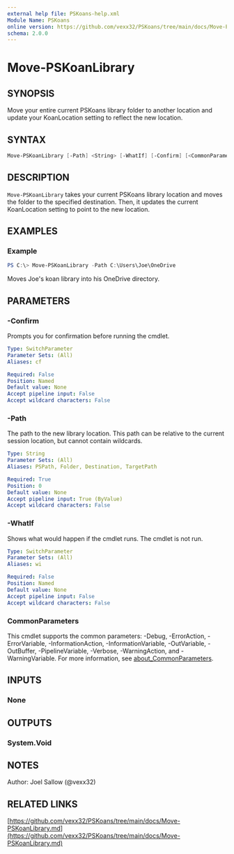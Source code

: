 ```yaml
---
external help file: PSKoans-help.xml
Module Name: PSKoans
online version: https://github.com/vexx32/PSKoans/tree/main/docs/Move-PSKoanLibrary.md
schema: 2.0.0
---
```


# Move-PSKoanLibrary

## SYNOPSIS

Move your entire current PSKoans library folder to another location and update your KoanLocation setting to reflect the new location.

## SYNTAX

```powershell
Move-PSKoanLibrary [-Path] <String> [-WhatIf] [-Confirm] [<CommonParameters>]
```

## DESCRIPTION

`Move-PSKoanLibrary` takes your current PSKoans library location and moves the folder to the specified destination.
Then, it updates the current KoanLocation setting to point to the new location.

## EXAMPLES

### Example

```powershell
PS C:\> Move-PSKoanLibrary -Path C:\Users\Joe\OneDrive
```

Moves Joe's koan library into his OneDrive directory.

## PARAMETERS

### -Confirm

Prompts you for confirmation before running the cmdlet.

```yaml
Type: SwitchParameter
Parameter Sets: (All)
Aliases: cf

Required: False
Position: Named
Default value: None
Accept pipeline input: False
Accept wildcard characters: False
```

### -Path

The path to the new library location.
This path can be relative to the current session location, but cannot contain wildcards.

```yaml
Type: String
Parameter Sets: (All)
Aliases: PSPath, Folder, Destination, TargetPath

Required: True
Position: 0
Default value: None
Accept pipeline input: True (ByValue)
Accept wildcard characters: False
```

### -WhatIf

Shows what would happen if the cmdlet runs.
The cmdlet is not run.

```yaml
Type: SwitchParameter
Parameter Sets: (All)
Aliases: wi

Required: False
Position: Named
Default value: None
Accept pipeline input: False
Accept wildcard characters: False
```

### CommonParameters

This cmdlet supports the common parameters: -Debug, -ErrorAction, -ErrorVariable, -InformationAction, -InformationVariable, -OutVariable, -OutBuffer, -PipelineVariable, -Verbose, -WarningAction, and -WarningVariable. For more information, see [about_CommonParameters](http://go.microsoft.com/fwlink/?LinkID=113216).

## INPUTS

### None

## OUTPUTS

### System.Void

## NOTES

Author: Joel Sallow (@vexx32)

## RELATED LINKS

[https://github.com/vexx32/PSKoans/tree/main/docs/Move-PSKoanLibrary.md](https://github.com/vexx32/PSKoans/tree/main/docs/Move-PSKoanLibrary.md)
